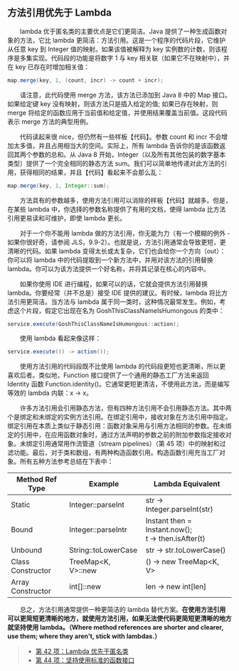 ## 方法引用优先于 Lambda

&emsp;&emsp;lambda 优于匿名类的主要优点是它们更简洁。Java 提供了一种生成函数对象的方法，它比 lambda 更简洁：方法引用。这是一个程序的代码片段，它维护从任意 key 到 Integer 值的映射。如果该值被解释为 key 实例数的计数，则该程序是多集实现。代码段的功能是将数字 1 与 key 相关联（如果它不在映射中），并在 key 已存在时增加相关值：

```java
map.merge(key, 1, (count, incr) -> count + incr);
```

&emsp;&emsp;请注意，此代码使用 merge 方法，该方法已添加到 Java 8 中的 Map 接口。如果给定键 key 没有映射，则该方法只是插入给定的值; 如果已存在映射，则 merge 将给定的函数应用于当前值和给定值，并使用结果覆盖当前值。这段代码表示 merge 方法的典型用例。

&emsp;&emsp;代码读起来很 nice，但仍然有一些样板【代码】。参数 count 和 incr 不会增加太多值，并且占用相当大的空间。实际上，所有 lambda 告诉你的是该函数返回其两个参数的总和。从 Java 8 开始，Integer（以及所有其他包装的数字基本类型）提供了一个完全相同的静态方法 sum。我们可以简单地传递对此方法的引用，获得相同的结果，并且【代码】看起来不会那么乱：

```java
map.merge(key, 1, Integer::sum);
```

&emsp;&emsp;方法具有的参数越多，使用方法引用可以消除的样板【代码】就越多。但是，在某些 lambda 中，你选择的参数名称提供了有用的文档，使得 lambda 比方法引用更易读和可维护，即使 lambda 更长。

&emsp;&emsp;对于一个你不能用 lambda 做的方法引用，你无能为力（有一个模糊的例外 - 如果你很好奇，请参阅 JLS，9.9-2）。也就是说，方法引用通常会导致更短，更清晰的代码。如果 lambda 变得太长或太复杂，它们也会给你一个方向（out）：你可以将 lambda 中的代码提取到一个新方法中，并用对该方法的引用替换 lambda。你可以为该方法提供一个好名称，并将其记录在核心的内容中。

&emsp;&emsp;如果你使用 IDE 进行编程，如果可以的话，它就会提供方法引用替换 lambda。你要经常（并不总是）接受 IDE 提供的建议。有时候，lambda 将比方法引用更简洁。当方法与 lambda 属于同一类时，这种情况最常发生。例如，考虑这个片段，假定它出现在名为 GoshThisClassNameIsHumongous 的类中：

```java
service.execute(GoshThisClassNameIsHumongous::action);
```

&emsp;&emsp;使用 lambda 看起来像这样：

```java
service.execute(() -> action());
```

&emsp;&emsp;使用方法引用的代码段既不比使用 lambda 的代码段更短也更清晰，所以更喜欢后者。类似地，Function 接口提供了一个通用的静态工厂方法来返回 Identity 函数 Function.identity()。它通常更短更清洁，不使用此方法，而是编写等效的 lambda 内联：x -> x。

&emsp;&emsp;许多方法引用会引用静态方法，但有四种方法引用不会引用静态方法。其中两个是绑定和未绑定的实例方法引用。在绑定引用中，接收对象在方法引用中指定。绑定引用在本质上类似于静态引用：函数对象采用与引用方法相同的参数。在未绑定的引用中，在应用函数对象时，通过方法声明的参数之前的附加参数指定接收对象。未绑定引用通常用作流管道（stream pipelines）（第 45 项）中的映射和过滤功能。最后，对于类和数组，有两种构造函数引用。构造函数引用充当工厂对象。所有五种方法参考总结在下表中：

| Method Ref Type   | Example             | Lambda Equivalent                                      |
| ----------------- | ------------------- | ------------------------------------------------------ |
| Static            | Integer::parseInt   | str -> Integer.parseInt(str)                           |
| Bound             | Integer::parseIntr  | Instant then = Instant.now();<br> t -> then.isAfter(t) |
| Unbound           | String::toLowerCase | str -> str.toLowerCase()                               |
| Class Constructor | TreeMap<K, V>::new  | () -> new TreeMap<K, V>                                |
| Array Constructor | int[]::new          | len -> new int\[len\]                                  |

&emsp;&emsp;总之，方法引用通常提供一种更简洁的 lambda 替代方案。**在使用方法引用可以更简短更清晰的地方，就使用方法引用，如果无法使代码更简短更清晰的地方就坚持使用 lambda。（Where method references are shorter and clearer, use them; where they aren’t, stick with lambdas.）**

> - [第 42 项：Lambda 优先于匿名类](https://gitee.com/lin-mt/effective-java-third-edition/blob/master/第07章：Lambda和Stream/第42项：Lambda优先于匿名类.md)
> - [第 44 项：坚持使用标准的函数接口](https://gitee.com/lin-mt/effective-java-third-edition/blob/master/第07章：Lambda和Stream/第44项：坚持使用标准的函数接口.md)
